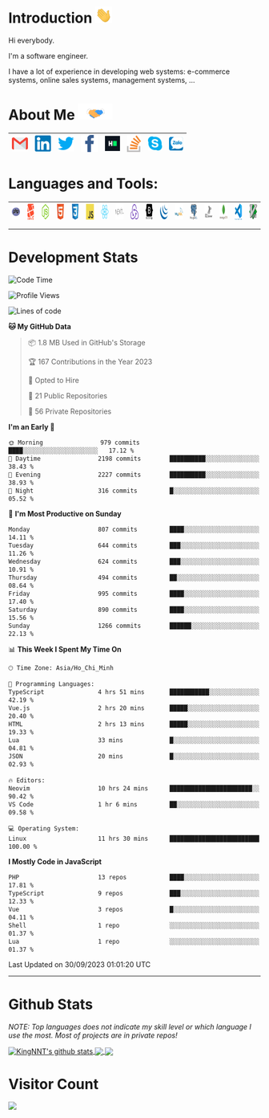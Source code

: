 # Introduction <img src="https://github.com/KingNNT/KingNNT/blob/master/assets/images/gifs/hi.gif" height="32px">

Hi everybody.

I'm a software engineer.

I have a lot of experience in developing web systems: e-commerce systems, online sales systems, management systems, ...

# About Me <img src="https://github.com/KingNNT/KingNNT/blob/master/assets/images/gifs/Handshake.gif" height="32px">

| [<img src="https://github.com/KingNNT/KingNNT/blob/master/assets/images/icons/Gmail.svg" alt="Gmail logo" height="32">](mailto:Dev.KingNNT@gmail.com) | [<img src="https://github.com/KingNNT/KingNNT/blob/master/assets/images/icons/Linkedin.svg" alt="Linkedin Logo" width="32">](https://in.linkedin.com/in/kingnnt) | [<img src="https://github.com/KingNNT/KingNNT/blob/master/assets/images/icons/Twitter.svg" alt="Twitter Logo" width="32">](https://twitter.com/King_NNT) | [<img src="https://github.com/KingNNT/KingNNT/blob/master/assets/images/icons/facebook.svg" alt="Facebook logo" width="34">](https://facebook.com/Kinggg.NNT) | [<img src="https://github.com/KingNNT/KingNNT/blob/master/assets/images/icons/HackerRank.svg" alt="HackerRank Logo" width="30">](https://www.hackerrank.com/Dev_KingNNT) | [<img src="https://github.com/KingNNT/KingNNT/blob/master/assets/images/icons/stackoverflow.svg" alt="Stackoverflow Logo" width="28">](https://stackoverflow.com/users/12560659/king-nnt) | [<img src="https://github.com/KingNNT/KingNNT/blob/master/assets/images/icons/skype.svg" alt="Skype Logo" width="28">](https://join.skype.com/invite/eqRpzcC8cGsf) | [<img src="https://github.com/KingNNT/KingNNT/blob/master/assets/images/icons/zalo.svg" alt="Zalo Logo" width="28">](https://zalo.me/kingnnt) |
| :---------------------------------------------------------------------------------------------------------------------------------------------------: | :--------------------------------------------------------------------------------------------------------------------------------------------------------------: | :------------------------------------------------------------------------------------------------------------------------------------------------------: | :-----------------------------------------------------------------------------------------------------------------------------------------------------------: | :----------------------------------------------------------------------------------------------------------------------------------------------------------------------: | :---------------------------------------------------------------------------------------------------------------------------------------------------------------------------------------: | :----------------------------------------------------------------------------------------------------------------------------------------------------------------: | :-------------------------------------------------------------------------------------------------------------------------------------------: |

# Languages and Tools:

| <img align='left' height="32" width="32" src="https://raw.githubusercontent.com/devicons/devicon/master/icons/php/php-original.svg" /> | <img align='left' height="32" width="32" src="https://raw.githubusercontent.com/devicons/devicon/master/icons/laravel/laravel-plain-wordmark.svg" /> | <img align='left' height="32" width="32" src="https://raw.githubusercontent.com/devicons/devicon/master/icons/nodejs/nodejs-original.svg" /> | <img align='left' height="32" width="32" src="https://raw.githubusercontent.com/devicons/devicon/master/icons/html5/html5-original.svg" /> | <img align='left' height="32" width="32" src="https://raw.githubusercontent.com/devicons/devicon/master/icons/css3/css3-original.svg" /> | <img align='left' height="32" width="32" src="https://raw.githubusercontent.com/devicons/devicon/master/icons/javascript/javascript-original.svg" /> | <img align='left' height="32" width="32" src="https://raw.githubusercontent.com/devicons/devicon/master/icons/react/react-original.svg" /> | <img align='left' height="32" width="32" src="https://raw.githubusercontent.com/devicons/devicon/master/icons/nextjs/nextjs-original-wordmark.svg" /> | <img align='left' height="32" width="32" src="https://raw.githubusercontent.com/devicons/devicon/master/icons/redux/redux-original.svg" /> | <img align='left' height="32" width="32" src="https://raw.githubusercontent.com/devicons/devicon/master/icons/bootstrap/bootstrap-plain-wordmark.svg" /> | <img align='left' height="32" width="32" src="https://raw.githubusercontent.com/devicons/devicon/master/icons/jquery/jquery-original.svg" /> | <img align='left' height="32" width="32" src="https://raw.githubusercontent.com/devicons/devicon/master/icons/mysql/mysql-original-wordmark.svg" /> | <img align='left' height="32" width="32" src="https://raw.githubusercontent.com/devicons/devicon/master/icons/postgresql/postgresql-original-wordmark.svg" /> | <img align='left' height="32" width="32" src="https://raw.githubusercontent.com/devicons/devicon/master/icons/microsoftsqlserver/microsoftsqlserver-plain-wordmark.svg" /> | <img align='left' height="32" width="32" src="https://raw.githubusercontent.com/devicons/devicon/master/icons/mongodb/mongodb-original-wordmark.svg" /> | <img align='left' height="32" width="32" src="https://raw.githubusercontent.com/devicons/devicon/master/icons/vscode/vscode-original-wordmark.svg" /> | <img align='left' height="32" width="32" src="https://raw.githubusercontent.com/devicons/devicon/master/icons/vim/vim-original.svg" /> |
| :------------------------------------------------------------------------------------------------------------------------------------: | :--------------------------------------------------------------------------------------------------------------------------------------------------: | :------------------------------------------------------------------------------------------------------------------------------------------: | :----------------------------------------------------------------------------------------------------------------------------------------: | :--------------------------------------------------------------------------------------------------------------------------------------: | :--------------------------------------------------------------------------------------------------------------------------------------------------: | :----------------------------------------------------------------------------------------------------------------------------------------: | :---------------------------------------------------------------------------------------------------------------------------------------------------: | :----------------------------------------------------------------------------------------------------------------------------------------- | :------------------------------------------------------------------------------------------------------------------------------------------------------: | :------------------------------------------------------------------------------------------------------------------------------------------: | :-------------------------------------------------------------------------------------------------------------------------------------------------: | :-----------------------------------------------------------------------------------------------------------------------------------------------------------: | :------------------------------------------------------------------------------------------------------------------------------------------------------------------------: | :-----------------------------------------------------------------------------------------------------------------------------------------------------: | :---------------------------------------------------------------------------------------------------------------------------------------------------: | :------------------------------------------------------------------------------------------------------------------------------------: |

---

# Development Stats

<!--START_SECTION:waka-->
![Code Time](http://img.shields.io/badge/Code%20Time-4%2C442%20hrs%209%20mins-blue)

![Profile Views](http://img.shields.io/badge/Profile%20Views-4-blue)

![Lines of code](https://img.shields.io/badge/From%20Hello%20World%20I%27ve%20Written-34.3%20million%20lines%20of%20code-blue)

**🐱 My GitHub Data** 

> 📦 1.8 MB Used in GitHub's Storage 
 > 
> 🏆 167 Contributions in the Year 2023
 > 
> 💼 Opted to Hire
 > 
> 📜 21 Public Repositories 
 > 
> 🔑 56 Private Repositories 
 > 
**I'm an Early 🐤** 

```text
🌞 Morning                979 commits         ████░░░░░░░░░░░░░░░░░░░░░   17.12 % 
🌆 Daytime                2198 commits        ██████████░░░░░░░░░░░░░░░   38.43 % 
🌃 Evening                2227 commits        ██████████░░░░░░░░░░░░░░░   38.93 % 
🌙 Night                  316 commits         █░░░░░░░░░░░░░░░░░░░░░░░░   05.52 % 
```
📅 **I'm Most Productive on Sunday** 

```text
Monday                   807 commits         ████░░░░░░░░░░░░░░░░░░░░░   14.11 % 
Tuesday                  644 commits         ███░░░░░░░░░░░░░░░░░░░░░░   11.26 % 
Wednesday                624 commits         ███░░░░░░░░░░░░░░░░░░░░░░   10.91 % 
Thursday                 494 commits         ██░░░░░░░░░░░░░░░░░░░░░░░   08.64 % 
Friday                   995 commits         ████░░░░░░░░░░░░░░░░░░░░░   17.40 % 
Saturday                 890 commits         ████░░░░░░░░░░░░░░░░░░░░░   15.56 % 
Sunday                   1266 commits        ██████░░░░░░░░░░░░░░░░░░░   22.13 % 
```


📊 **This Week I Spent My Time On** 

```text
🕑︎ Time Zone: Asia/Ho_Chi_Minh

💬 Programming Languages: 
TypeScript               4 hrs 51 mins       ███████████░░░░░░░░░░░░░░   42.19 % 
Vue.js                   2 hrs 20 mins       █████░░░░░░░░░░░░░░░░░░░░   20.40 % 
HTML                     2 hrs 13 mins       █████░░░░░░░░░░░░░░░░░░░░   19.33 % 
Lua                      33 mins             █░░░░░░░░░░░░░░░░░░░░░░░░   04.81 % 
JSON                     20 mins             █░░░░░░░░░░░░░░░░░░░░░░░░   02.93 % 

🔥 Editors: 
Neovim                   10 hrs 24 mins      ███████████████████████░░   90.42 % 
VS Code                  1 hr 6 mins         ██░░░░░░░░░░░░░░░░░░░░░░░   09.58 % 

💻 Operating System: 
Linux                    11 hrs 30 mins      █████████████████████████   100.00 % 
```

**I Mostly Code in JavaScript** 

```text
PHP                      13 repos            ████░░░░░░░░░░░░░░░░░░░░░   17.81 % 
TypeScript               9 repos             ███░░░░░░░░░░░░░░░░░░░░░░   12.33 % 
Vue                      3 repos             █░░░░░░░░░░░░░░░░░░░░░░░░   04.11 % 
Shell                    1 repo              ░░░░░░░░░░░░░░░░░░░░░░░░░   01.37 % 
Lua                      1 repo              ░░░░░░░░░░░░░░░░░░░░░░░░░   01.37 % 
```




 Last Updated on 30/09/2023 01:01:20 UTC
<!--END_SECTION:waka-->

---

# Github Stats

_NOTE: Top languages does not indicate my skill level or which language I use the most. Most of projects are in private repos!_

<a href="https://github.com/KingNNT">
  <img align="center" src="https://github-readme-stats.vercel.app/api?username=KingNNT&show_icons=true&theme=gruvbox&count_private=true" alt="KingNNT's github stats" />
</a>

<a href="https://github.com/KingNNT">
  <img align="center" src="https://github-readme-stats.vercel.app/api/top-langs/?username=KingNNT&layout=compact&theme=gruvbox&count_private=true&how_icons=true" />
</a>

<a href="https://github.com/KingNNT">
  <img align="center" src="https://github-readme-stats.vercel.app/api/pin/?username=KingNNT&repo=MS-Tools&theme=gruvbox" />
</a>

# Visitor Count

<img src="https://profile-counter.glitch.me/KingNNT/count.svg" />

